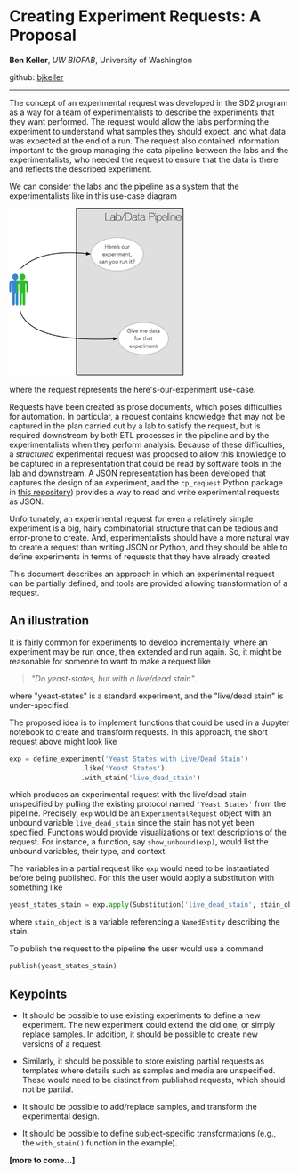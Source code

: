 # Creating Experiment Requests: A Proposal

**Ben Keller**, _UW BIOFAB_, University of Washington

github: [bjkeller](https://github.com/bjkeller)

---

The concept of an experimental request was developed in the SD2 program as a way for a team of experimentalists to describe the experiments that they want performed.
The request would allow the labs performing the experiment to understand what samples they should expect, and what data was expected at the end of a run.
The request also contained information important to the group managing the data pipeline between the labs and the experimentalists, who needed the request to ensure that the data is there and reflects the described experiment.

We can consider the labs and the pipeline as a system that the experimentalists like in this use-case diagram

<img src="images/cp-system.png" height="300px">

where the request represents the here's-our-experiment use-case.

Requests have been created as prose documents, which poses difficulties for automation.
In particular, a request contains knowledge that may not be captured in the plan carried out by a lab to satisfy the request, but is required downstream by both ETL processes in the pipeline and by the experimentalists when they perform analysis.
Because of these difficulties, a _structured_ experimental request was proposed to allow this knowledge to be captured in a representation that could be read by software tools in the lab and downstream.
A JSON representation has been developed that captures the design of an experiment, and the `cp_request` Python package in [this repository](https://github.com/SD2E/cp-request-api)) provides a way to read and write experimental requests as JSON.

Unfortunately, an experimental request for even a relatively simple experiment is a big, hairy combinatorial structure that can be tedious and error-prone to create.
And, experimentalists should have a more natural way to create a request than writing JSON or Python, and they should be able to define experiments in terms of requests that they have already created.

This document describes an approach in which an experimental request can be partially defined, and tools are provided allowing transformation of a request.

## An illustration

It is fairly common for experiments to develop incrementally, where an experiment may be run once, then extended and run again.
So, it might be reasonable for someone to want to make a request like

> _"Do yeast-states, but with a live/dead stain"_.

where "yeast-states" is a standard experiment, and the "live/dead stain" is under-specified.

The proposed idea is to implement functions that could be used in a Jupyter notebook to create and transform requests.
In this approach, the short request above might look like

```python
exp = define_experiment('Yeast States with Live/Dead Stain')
                  .like('Yeast States')
                  .with_stain('live_dead_stain')
```

which produces an experimental request with the live/dead stain unspecified by pulling the existing protocol named `'Yeast States'` from the pipeline.
Precisely, `exp` would be an `ExperimentalRequest` object with an unbound variable `live_dead_stain` since the stain has not yet been specified.
Functions would provide visualizations or text descriptions of the request.
For instance, a function, say `show_unbound(exp)`, would list the unbound variables, their type, and context.

The variables in a partial request like `exp` would need to be instantiated before being published.
For this the user would apply a substitution with something like

```python
yeast_states_stain = exp.apply(Substitution('live_dead_stain', stain_object))
```

where `stain_object` is a variable referencing a `NamedEntity` describing the stain.

To publish the request to the pipeline the user would use a command

```python
publish(yeast_states_stain)
```

## Keypoints

- It should be possible to use existing experiments to define a new experiment.
  The new experiment could extend the old one, or simply replace samples.
  In addition, it should be possible to create new versions of a request.

- Similarly, it should be possible to store existing partial requests as templates where details such as samples and media are unspecified.
  These would need to be distinct from published requests, which should not be partial.

- It should be possible to add/replace samples, and transform the experimental design.

- It should be possible to define subject-specific transformations (e.g., the `with_stain()` function in the example).

**[more to come...]**